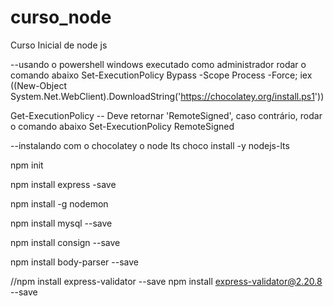 # curso_node
Curso Inicial de node js

--usando o powershell windows executado como administrador rodar o comando abaixo
Set-ExecutionPolicy Bypass -Scope Process -Force; iex ((New-Object System.Net.WebClient).DownloadString('https://chocolatey.org/install.ps1'))

Get-ExecutionPolicy -- Deve retornar 'RemoteSigned', caso contrário, rodar o comando abaixo
Set-ExecutionPolicy RemoteSigned

--instalando com o chocolatey o node lts
choco install -y nodejs-lts

npm init

npm install express -save

npm install -g nodemon

npm install mysql --save

npm install consign --save

npm install body-parser --save

//npm install express-validator --save
npm install express-validator@2.20.8 --save
